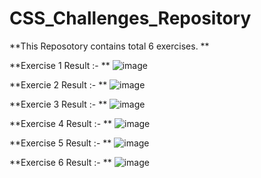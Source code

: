 # CSS_Challenges_Repository 
**This Reposotory contains total 6 exercises. **

**Exercise 1 Result :- **
![image](https://user-images.githubusercontent.com/92073516/160232100-293e0728-2e47-4d6d-99d4-4509a25505c7.png)

**Exercie 2 Result :- **
![image](https://user-images.githubusercontent.com/92073516/160232135-a6c9fd05-e1e2-4859-902e-0a5a24cefd8a.png)

**Exercie 3 Result :- **
![image](https://user-images.githubusercontent.com/92073516/160232159-22edddf1-317b-48e4-b12f-b7200afcc47b.png)

**Exercise 4 Result :- **
![image](https://user-images.githubusercontent.com/92073516/160232177-84b35ffa-7d23-4898-bd4f-0486b2273b0d.png)

**Exercise 5 Result :- **
![image](https://user-images.githubusercontent.com/92073516/160232200-87d748b2-855b-45ba-96e8-8776c6834535.png)

**Exercise 6 Result :- **
![image](https://user-images.githubusercontent.com/92073516/160232213-f6159eee-d034-4323-bd7e-ccfa891045ba.png)
